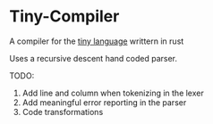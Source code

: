 # Tiny-Compiler
A compiler for the [tiny language]([url](https://jlu.myweb.cs.uwindsor.ca/214/language.htm)https://jlu.myweb.cs.uwindsor.ca/214/language.htm) writtern in rust

Uses a recursive descent hand coded parser.

TODO:

1. Add line and column when tokenizing in the lexer
2. Add meaningful error reporting in the parser
3. Code transformations
